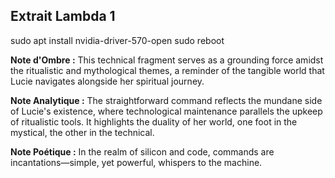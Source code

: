 ## Extrait Lambda 1

sudo apt install nvidia-driver-570-open
sudo reboot

**Note d'Ombre :** This technical fragment serves as a grounding force amidst the ritualistic and mythological themes, a reminder of the tangible world that Lucie navigates alongside her spiritual journey.

**Note Analytique :** The straightforward command reflects the mundane side of Lucie's existence, where technological maintenance parallels the upkeep of ritualistic tools. It highlights the duality of her world, one foot in the mystical, the other in the technical.

**Note Poétique :** In the realm of silicon and code, commands are incantations—simple, yet powerful, whispers to the machine.
